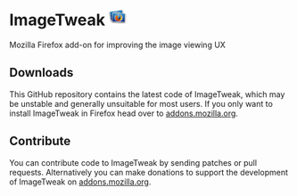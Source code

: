 # ImageTweak ![ImageTweak icon](http://github.com/CAFxX/ImageTweak/raw/master/skin/imagetweak32.png)
Mozilla Firefox add-on for improving the image viewing UX

## Downloads
This GitHub repository contains the latest code of ImageTweak, which may be unstable and generally unsuitable for most users. 
If you only want to install ImageTweak in Firefox head over to [addons.mozilla.org](https://addons.mozilla.org/en-US/firefox/addon/3683).

## Contribute
You can contribute code to ImageTweak by sending patches or pull requests. Alternatively you can make donations to support the development of ImageTweak on [addons.mozilla.org](https://addons.mozilla.org/en-US/firefox/addon/3683).
